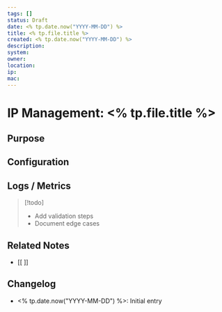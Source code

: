 ```yaml
---
tags: []
status: Draft
date: <% tp.date.now("YYYY-MM-DD") %>
title: <% tp.file.title %>
created: <% tp.date.now("YYYY-MM-DD") %>
description:
system:
owner:
location:
ip:
mac:
---
```


# IP Management: <% tp.file.title %>

## Purpose

## Configuration

## Logs / Metrics

> [!todo]
> - Add validation steps
> - Document edge cases

## Related Notes
- [[ ]]

## Changelog
- <% tp.date.now("YYYY-MM-DD") %>: Initial entry
